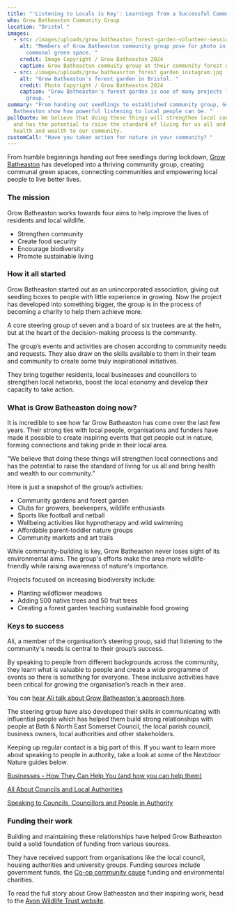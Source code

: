```yaml
---
title: "'Listening to Locals is Key': Learnings from a Successful Community Group "
who: Grow Batheaston Community Group
location: "Bristol "
images:
  - src: /images/uploads/grow_batheaston_forest-garden-volunteer-session.jpeg
    alt: "Members of Grow Batheaston community group pose for photo in her a
      communal green space. "
    credit: Image Copyright / Grow Batheaston 2024
    caption: Grow Batheaston commuity group at their community forest garden
  - src: /images/uploads/grow_batheasrton_forest_garden_instagram.jpg
    alt: "Grow Batheaston's forest garden in Bristol. "
    credit: Photo Copyright / Grow Batheaston 2024
    caption: "Grow Batheaston's forest garden is one of many projects led by the
      group. "
summary: "From handing out seedlings to established community group, Grow
  Batheaston show how powerful listening to local people can be. "
pullQuote: We believe that doing these things will strengthen local connections
  and has the potential to raise the standard of living for us all and bring
  health and wealth to our community.
customCall: "Have you taken action for nature in your community? "
---
```

From humble beginnings handing out free seedlings during lockdown, [Grow Batheaston](https://www.growbatheaston.co.uk/) has developed into a thriving community group, creating communal green spaces, connecting communities and empowering local people to live better lives.  

### The mission

Grow Batheaston works towards four aims to help improve the lives of residents and local wildlife. 

* Strengthen community  
* Create food security 
* Encourage biodiversity 
* Promote sustainable living 

### How it all started

Grow Batheaston started out as an unincorporated association, giving out seedling boxes to people with little experience in growing. Now the project has developed into something bigger, the group is in the process of becoming a charity to help them achieve more.  

A core steering group of seven and a board of six trustees are at the helm, but at the heart of the decision-making process is the community.  

The group’s events and activities are chosen according to community needs and requests. They also draw on the skills available to them in their team and community to create some truly inspirational initiatives.  

They bring together residents, local businesses and councillors to strengthen local networks, boost the local economy and develop their capacity to take action.   

### What is Grow Batheaston doing now?

It is incredible to see how far Grow Batheaston has come over the last few years. Their strong ties with local people, organisations and funders have made it possible to create inspiring events that get people out in nature, forming connections and taking pride in their local area.  

“We believe that doing these things will strengthen local connections and has the potential to raise the standard of living for us all and bring health and wealth to our community.” 

Here is just a snapshot of the group’s activities: 

* Community gardens and forest garden 
* Clubs for growers, beekeepers, wildlife enthusiasts 
* Sports like football and netball 
* Wellbeing activities like hypnotherapy and wild swimming 
* Affordable parent-toddler nature groups 
* Community markets and art trails 

While community-building is key, Grow Batheaston never loses sight of its environmental aims. The group's efforts make the area more wildlife-friendly while raising awareness of nature's importance.  

Projects focused on increasing biodiversity include: 

* Planting wildflower meadows 
* Adding 500 native trees and 50 fruit trees 
* Creating a forest garden teaching sustainable food growing 

### Keys to success

Ali, a member of the organisation’s steering group, said that listening to the community's needs is central to their group’s success.  

By speaking to people from different backgrounds across the community, they learn what is valuable to people and create a wide programme of events so there is something for everyone. These inclusive activities have been critical for growing the organisation’s reach in their area.  

You can [hear Ali talk about Grow Batheaston's approach here](https://www.youtube.com/watch?v=o6uQAlm8O2w). 

The steering group have also developed their skills in communicating with influential people which has helped them build strong relationships with people at Bath & North East Somerset Council, the local parish council, business owners, local authorities and other stakeholders. 

Keeping up regular contact is a big part of this. If you want to learn more about speaking to people in authority, take a look at some of the Nextdoor Nature guides below.  

[Businesses - How They Can Help You (and how you can help them)](https://nextdoornaturehub.org.uk/guides/businesses-how-they-can-help-you-and-how-you-can-help-them)

[All About Councils and Local Authorities](https://nextdoornaturehub.org.uk/guides/all-about-councils-and-local-authorities)  

[Speaking to Councils, Councillors and People in Authority](https://nextdoornaturehub.org.uk/guides/speaking-to-councils-councillors-and-people-in-authority)  

### Funding their work

Building and maintaining these relationships have helped Grow Batheaston build a solid foundation of funding from various sources.  

They have received support from organisations like the local council, housing authorities and university groups. Funding sources include government funds, the [Co-op community cause](https://www.coop.co.uk/communities) funding and environmental charities. 

To read the full story about Grow Batheaston and their inspiring work, head to the [Avon Wildlife Trust website](https://www.avonwildlifetrust.org.uk/case-study-grow-batheaston).
